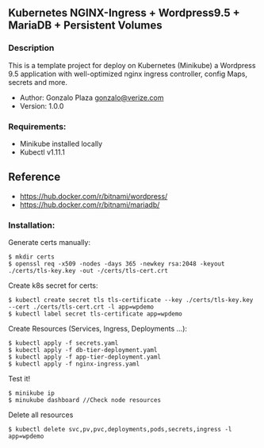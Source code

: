 ## Kubernetes NGINX-Ingress + Wordpress9.5 + MariaDB + Persistent Volumes

### Description

This is a template project for deploy on Kubernetes (Minikube) a Wordpress 9.5 application with well-optimized nginx ingress controller, config Maps, secrets and more.

- Author: Gonzalo Plaza <gonzalo@verize.com>
- Version: 1.0.0

### Requirements:

- Minikube installed locally
- Kubectl v1.11.1

## Reference

- https://hub.docker.com/r/bitnami/wordpress/
- https://hub.docker.com/r/bitnami/mariadb/

### Installation:

Generate certs manually:

```
$ mkdir certs
$ openssl req -x509 -nodes -days 365 -newkey rsa:2048 -keyout ./certs/tls-key.key -out -/certs/tls-cert.crt  
```

Create k8s secret for certs:

```
$ kubectl create secret tls tls-certificate --key ./certs/tls-key.key --cert ./certs/tls-cert.crt -l app=wpdemo
$ kubectl label secret tls-certificate app=wpdemo
```

Create Resources (Services, Ingress, Deployments ...):
```
$ kubectl apply -f secrets.yaml
$ kubectl apply -f db-tier-deployment.yaml
$ kubectl apply -f app-tier-deployment.yaml
$ kubectl apply -f nginx-ingress.yaml
```

Test it!
```
$ minikube ip
$ minukube dashboard //Check node resources
```


Delete all resources
```
$ kubectl delete svc,pv,pvc,deployments,pods,secrets,ingress -l app=wpdemo
```